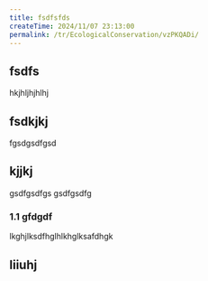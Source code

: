```yaml
---
title: fsdfsfds
createTime: 2024/11/07 23:13:00
permalink: /tr/EcologicalConservation/vzPKQADi/
---
```



## fsdfs
hkjhljhjhlhj
## fsdkjkj

fgsdgsdfgsd

## kjjkj

gsdfgsdfgs
gsdfgsdfg

### 1.1 gfdgdf


lkghjlksdfhglhlkhglksafdhgk

## liiuhj

